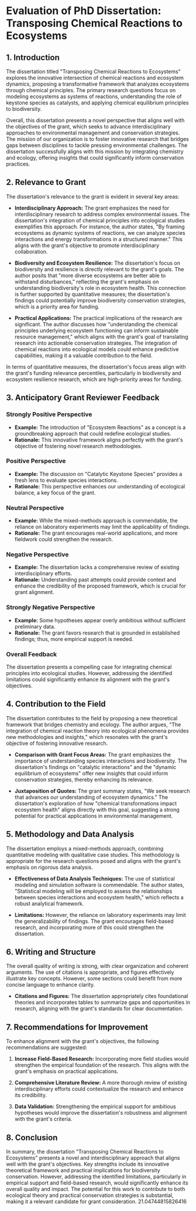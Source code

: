 # Evaluation of PhD Dissertation: Transposing Chemical Reactions to Ecosystems

## 1. Introduction

The dissertation titled "Transposing Chemical Reactions to Ecosystems" explores the innovative intersection of chemical reactions and ecosystem dynamics, proposing a transformative framework that analyzes ecosystems through chemical principles. The primary research questions focus on modeling ecosystems as systems of reactions, understanding the role of keystone species as catalysts, and applying chemical equilibrium principles to biodiversity. 

Overall, this dissertation presents a novel perspective that aligns well with the objectives of the grant, which seeks to advance interdisciplinary approaches to environmental management and conservation strategies. The mission of our organization is to foster innovative research that bridges gaps between disciplines to tackle pressing environmental challenges. The dissertation successfully aligns with this mission by integrating chemistry and ecology, offering insights that could significantly inform conservation practices.

## 2. Relevance to Grant

The dissertation's relevance to the grant is evident in several key areas:

- **Interdisciplinary Approach:** The grant emphasizes the need for interdisciplinary research to address complex environmental issues. The dissertation's integration of chemical principles into ecological studies exemplifies this approach. For instance, the author states, "By framing ecosystems as dynamic systems of reactions, we can analyze species interactions and energy transformations in a structured manner." This aligns with the grant's objective to promote interdisciplinary collaboration.

- **Biodiversity and Ecosystem Resilience:** The dissertation's focus on biodiversity and resilience is directly relevant to the grant's goals. The author posits that "more diverse ecosystems are better able to withstand disturbances," reflecting the grant's emphasis on understanding biodiversity's role in ecosystem health. This connection is further supported by quantitative measures; the dissertation's findings could potentially improve biodiversity conservation strategies, which is a priority area for funding.

- **Practical Applications:** The practical implications of the research are significant. The author discusses how "understanding the chemical principles underlying ecosystem functioning can inform sustainable resource management," which aligns with the grant's goal of translating research into actionable conservation strategies. The integration of chemical reactions into ecological models could enhance predictive capabilities, making it a valuable contribution to the field.

In terms of quantitative measures, the dissertation's focus areas align with the grant's funding relevance percentiles, particularly in biodiversity and ecosystem resilience research, which are high-priority areas for funding.

## 3. Anticipatory Grant Reviewer Feedback

### Strongly Positive Perspective
- **Example:** The introduction of "Ecosystem Reactions" as a concept is a groundbreaking approach that could redefine ecological studies.
- **Rationale:** This innovative framework aligns perfectly with the grant's objective of fostering novel research methodologies.

### Positive Perspective
- **Example:** The discussion on "Catalytic Keystone Species" provides a fresh lens to evaluate species interactions.
- **Rationale:** This perspective enhances our understanding of ecological balance, a key focus of the grant.

### Neutral Perspective
- **Example:** While the mixed-methods approach is commendable, the reliance on laboratory experiments may limit the applicability of findings.
- **Rationale:** The grant encourages real-world applications, and more fieldwork could strengthen the research.

### Negative Perspective
- **Example:** The dissertation lacks a comprehensive review of existing interdisciplinary efforts.
- **Rationale:** Understanding past attempts could provide context and enhance the credibility of the proposed framework, which is crucial for grant alignment.

### Strongly Negative Perspective
- **Example:** Some hypotheses appear overly ambitious without sufficient preliminary data.
- **Rationale:** The grant favors research that is grounded in established findings; thus, more empirical support is needed.

### Overall Feedback
The dissertation presents a compelling case for integrating chemical principles into ecological studies. However, addressing the identified limitations could significantly enhance its alignment with the grant's objectives.

## 4. Contribution to the Field

The dissertation contributes to the field by proposing a new theoretical framework that bridges chemistry and ecology. The author argues, "The integration of chemical reaction theory into ecological phenomena provides new methodologies and insights," which resonates with the grant's objective of fostering innovative research.

- **Comparison with Grant Focus Areas:** The grant emphasizes the importance of understanding species interactions and biodiversity. The dissertation's findings on "catalytic interactions" and the "dynamic equilibrium of ecosystems" offer new insights that could inform conservation strategies, thereby enhancing its relevance.

- **Juxtaposition of Quotes:** The grant summary states, "We seek research that advances our understanding of ecosystem dynamics." The dissertation's exploration of how "chemical transformations impact ecosystem health" aligns directly with this goal, suggesting a strong potential for practical applications in environmental management.

## 5. Methodology and Data Analysis

The dissertation employs a mixed-methods approach, combining quantitative modeling with qualitative case studies. This methodology is appropriate for the research questions posed and aligns with the grant's emphasis on rigorous data analysis.

- **Effectiveness of Data Analysis Techniques:** The use of statistical modeling and simulation software is commendable. The author states, "Statistical modeling will be employed to assess the relationships between species interactions and ecosystem health," which reflects a robust analytical framework.

- **Limitations:** However, the reliance on laboratory experiments may limit the generalizability of findings. The grant encourages field-based research, and incorporating more of this could strengthen the dissertation.

## 6. Writing and Structure

The overall quality of writing is strong, with clear organization and coherent arguments. The use of citations is appropriate, and figures effectively illustrate key concepts. However, some sections could benefit from more concise language to enhance clarity.

- **Citations and Figures:** The dissertation appropriately cites foundational theories and incorporates tables to summarize gaps and opportunities in research, aligning with the grant's standards for clear documentation.

## 7. Recommendations for Improvement

To enhance alignment with the grant's objectives, the following recommendations are suggested:

1. **Increase Field-Based Research:** Incorporating more field studies would strengthen the empirical foundation of the research. This aligns with the grant's emphasis on practical applications.
   
2. **Comprehensive Literature Review:** A more thorough review of existing interdisciplinary efforts could contextualize the research and enhance its credibility.

3. **Data Validation:** Strengthening the empirical support for ambitious hypotheses would improve the dissertation's robustness and alignment with the grant's criteria.

## 8. Conclusion

In summary, the dissertation "Transposing Chemical Reactions to Ecosystems" presents a novel and interdisciplinary approach that aligns well with the grant's objectives. Key strengths include its innovative theoretical framework and practical implications for biodiversity conservation. However, addressing the identified limitations, particularly in empirical support and field-based research, would significantly enhance its overall quality and impact. The potential for this work to contribute to both ecological theory and practical conservation strategies is substantial, making it a relevant candidate for grant consideration. 21.04744815826416